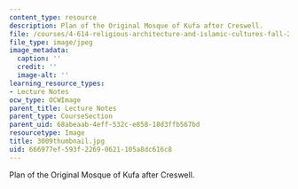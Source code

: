 ```yaml
---
content_type: resource
description: Plan of the Original Mosque of Kufa after Creswell.
file: /courses/4-614-religious-architecture-and-islamic-cultures-fall-2002/666977ef593f22690621105a8dc616c8_3009thumbnail.jpg
file_type: image/jpeg
image_metadata:
  caption: ''
  credit: ''
  image-alt: ''
learning_resource_types:
- Lecture Notes
ocw_type: OCWImage
parent_title: Lecture Notes
parent_type: CourseSection
parent_uid: 68abeaab-4eff-532c-e858-18d3ffb567bd
resourcetype: Image
title: 3009thumbnail.jpg
uid: 666977ef-593f-2269-0621-105a8dc616c8
---
```

Plan of the Original Mosque of Kufa after Creswell.


